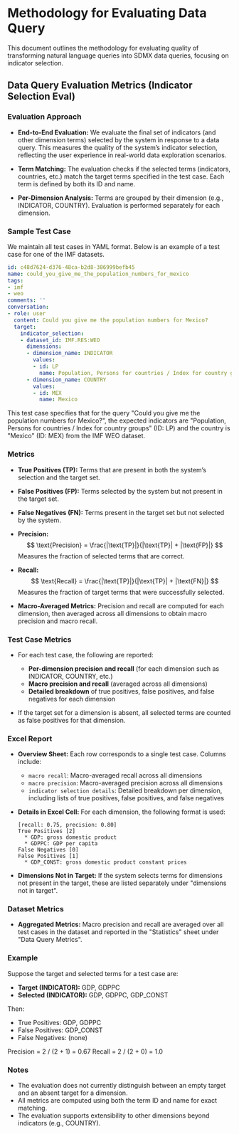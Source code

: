 # Methodology for Evaluating Data Query

This document outlines the methodology for evaluating quality of transforming natural language queries into SDMX data queries, focusing on indicator selection.

## Data Query Evaluation Metrics (Indicator Selection Eval)

### Evaluation Approach

- **End-to-End Evaluation:**
  We evaluate the final set of indicators (and other dimension terms) selected by the system in response to a data query. This measures the quality of the system’s indicator selection, reflecting the user experience in real-world data exploration scenarios.

- **Term Matching:**
  The evaluation checks if the selected terms (indicators, countries, etc.) match the target terms specified in the test case. Each term is defined by both its ID and name.

- **Per-Dimension Analysis:**
  Terms are grouped by their dimension (e.g., INDICATOR, COUNTRY). Evaluation is performed separately for each dimension.

### Sample Test Case

We maintain all test cases in YAML format. Below is an example of a test case for one of the IMF datasets.

```yaml
id: c48d7624-d376-48ca-b2d8-386999befb45
name: could_you_give_me_the_population_numbers_for_mexico
tags:
- imf
- weo
comments: ''
conversation:
- role: user
  content: Could you give me the population numbers for Mexico?
  target:
    indicator_selection:
    - dataset_id: IMF.RES:WEO
      dimensions:
      - dimension_name: INDICATOR
        values:
        - id: LP
          name: Population, Persons for countries / Index for country groups
      - dimension_name: COUNTRY
        values:
        - id: MEX
          name: Mexico
```

This test case specifies that for the query "Could you give me the population numbers for Mexico?", the expected
indicators are "Population, Persons for countries / Index for country groups" (ID: LP) and the country is "Mexico"
(ID: MEX) from the IMF WEO dataset.

### Metrics

- **True Positives (TP):**
  Terms that are present in both the system’s selection and the target set.

- **False Positives (FP):**
  Terms selected by the system but not present in the target set.

- **False Negatives (FN):**
  Terms present in the target set but not selected by the system.

- **Precision:**
  $$
  \text{Precision} = \frac{|\text{TP}|}{|\text{TP}| + |\text{FP}|}
  $$
  Measures the fraction of selected terms that are correct.

- **Recall:**
  $$
  \text{Recall} = \frac{|\text{TP}|}{|\text{TP}| + |\text{FN}|}
  $$
  Measures the fraction of target terms that were successfully selected.

- **Macro-Averaged Metrics:**
  Precision and recall are computed for each dimension, then averaged across all dimensions to obtain macro precision and macro recall.

### Test Case Metrics

- For each test case, the following are reported:
  - **Per-dimension precision and recall** (for each dimension such as INDICATOR, COUNTRY, etc.)
  - **Macro precision and recall** (averaged across all dimensions)
  - **Detailed breakdown** of true positives, false positives, and false negatives for each dimension

- If the target set for a dimension is absent, all selected terms are counted as false positives for that dimension.

### Excel Report

- **Overview Sheet:**
  Each row corresponds to a single test case. Columns include:
  - `macro recall`: Macro-averaged recall across all dimensions
  - `macro precision`: Macro-averaged precision across all dimensions
  - `indicator selection details`: Detailed breakdown per dimension, including lists of true positives, false positives, and false negatives

- **Details in Excel Cell:**
  For each dimension, the following format is used:

  ```
  [recall: 0.75, precision: 0.80]
  True Positives [2]
    * GDP: gross domestic product
    * GDPPC: GDP per capita
  False Negatives [0]
  False Positives [1]
    * GDP_CONST: gross domestic product constant prices
  ```

- **Dimensions Not in Target:**
  If the system selects terms for dimensions not present in the target, these are listed separately under "dimensions not in target".

### Dataset Metrics

- **Aggregated Metrics:**
  Macro precision and recall are averaged over all test cases in the dataset and reported in the "Statistics" sheet under "Data Query Metrics".

### Example

Suppose the target and selected terms for a test case are:

- **Target (INDICATOR):** GDP, GDPPC
- **Selected (INDICATOR):** GDP, GDPPC, GDP_CONST

Then:

- True Positives: GDP, GDPPC
- False Positives: GDP_CONST
- False Negatives: (none)

Precision = 2 / (2 + 1) = 0.67
Recall = 2 / (2 + 0) = 1.0

### Notes

- The evaluation does not currently distinguish between an empty target and an absent target for a dimension.
- All metrics are computed using both the term ID and name for exact matching.
- The evaluation supports extensibility to other dimensions beyond indicators (e.g., COUNTRY).
